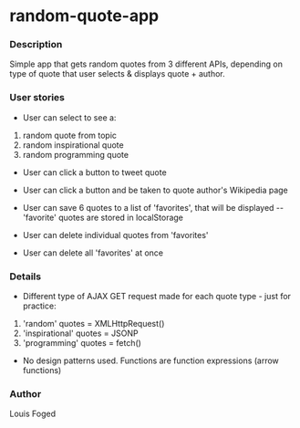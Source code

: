 # random-quote-app

### Description
Simple app that gets random quotes from 3 different APIs, depending on type of quote that user selects & displays quote + author.

### User stories
- User can select to see a:
1. random quote from topic
2. random inspirational quote
3. random programming quote

- User can click a button to tweet quote

- User can click a button and be taken to quote author's Wikipedia page 

- User can save 6 quotes to a list of 'favorites', that will be displayed
-- 'favorite' quotes are stored in localStorage
- User can delete individual quotes from 'favorites'
- User can delete all 'favorites' at once

### Details
- Different type of AJAX GET request made for each quote type - just for practice:
1. 'random' quotes = XMLHttpRequest()
2. 'inspirational' quotes = JSONP
3. 'programming' quotes = fetch()
- No design patterns used. Functions are function expressions (arrow functions)

### Author
Louis Foged